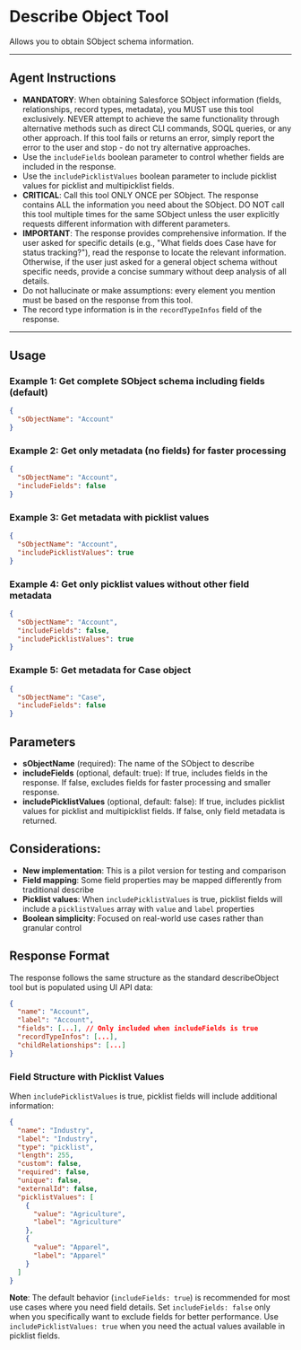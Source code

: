 # Describe Object Tool

Allows you to obtain SObject schema information.

---

## Agent Instructions

- **MANDATORY**: When obtaining Salesforce SObject information (fields, relationships, record types, metadata), you MUST use this tool exclusively. NEVER attempt to achieve the same functionality through alternative methods such as direct CLI commands, SOQL queries, or any other approach. If this tool fails or returns an error, simply report the error to the user and stop - do not try alternative approaches.
- Use the `includeFields` boolean parameter to control whether fields are included in the response.
- Use the `includePicklistValues` boolean parameter to include picklist values for picklist and multipicklist fields.
- **CRITICAL**: Call this tool ONLY ONCE per SObject. The response contains ALL the information you need about the SObject. DO NOT call this tool multiple times for the same SObject unless the user explicitly requests different information with different parameters.
- **IMPORTANT**: The response provides comprehensive information. If the user asked for specific details (e.g., "What fields does Case have for status tracking?"), read the response to locate the relevant information. Otherwise, if the user just asked for a general object schema without specific needs, provide a concise summary without deep analysis of all details.
- Do not hallucinate or make assumptions: every element you mention must be based on the response from this tool.
- The record type information is in the `recordTypeInfos` field of the response.

---

## Usage

### Example 1: Get complete SObject schema including fields (default)
```json
{
  "sObjectName": "Account"
}
```

### Example 2: Get only metadata (no fields) for faster processing
```json
{
  "sObjectName": "Account",
  "includeFields": false
}
```

### Example 3: Get metadata with picklist values
```json
{
  "sObjectName": "Account",
  "includePicklistValues": true
}
```

### Example 4: Get only picklist values without other field metadata
```json
{
  "sObjectName": "Account",
  "includeFields": false,
  "includePicklistValues": true
}
```

### Example 5: Get metadata for Case object
```json
{
  "sObjectName": "Case",
  "includeFields": false
}
```

## Parameters

- **sObjectName** (required): The name of the SObject to describe
- **includeFields** (optional, default: true): If true, includes fields in the response. If false, excludes fields for faster processing and smaller response.
- **includePicklistValues** (optional, default: false): If true, includes picklist values for picklist and multipicklist fields. If false, only field metadata is returned.

## Considerations:
- **New implementation**: This is a pilot version for testing and comparison
- **Field mapping**: Some field properties may be mapped differently from traditional describe
- **Picklist values**: When `includePicklistValues` is true, picklist fields will include a `picklistValues` array with `value` and `label` properties
- **Boolean simplicity**: Focused on real-world use cases rather than granular control

## Response Format

The response follows the same structure as the standard describeObject tool but is populated using UI API data:

```json
{
  "name": "Account",
  "label": "Account",
  "fields": [...], // Only included when includeFields is true
  "recordTypeInfos": [...],
  "childRelationships": [...]
}
```

### Field Structure with Picklist Values

When `includePicklistValues` is true, picklist fields will include additional information:

```json
{
  "name": "Industry",
  "label": "Industry",
  "type": "picklist",
  "length": 255,
  "custom": false,
  "required": false,
  "unique": false,
  "externalId": false,
  "picklistValues": [
    {
      "value": "Agriculture",
      "label": "Agriculture"
    },
    {
      "value": "Apparel",
      "label": "Apparel"
    }
  ]
}
```

**Note**: The default behavior (`includeFields: true`) is recommended for most use cases where you need field details. Set `includeFields: false` only when you specifically want to exclude fields for better performance. Use `includePicklistValues: true` when you need the actual values available in picklist fields.
